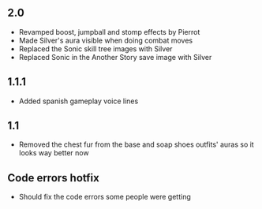 ## 2.0
- Revamped boost, jumpball and stomp effects by Pierrot
- Made Silver's aura visible when doing combat moves
- Replaced the Sonic skill tree images with Silver
- Replaced Sonic in the Another Story save image with Silver

## 1.1.1
- Added spanish gameplay voice lines

## 1.1
- Removed the chest fur from the base and soap shoes outfits' auras so it looks way better now

## Code errors hotfix
- Should fix the code errors some people were getting
